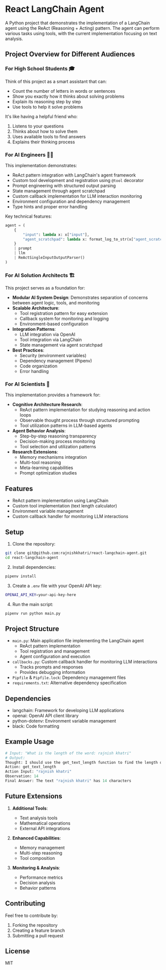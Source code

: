 # React LangChain Agent

A Python project that demonstrates the implementation of a LangChain agent using the ReAct (Reasoning + Acting) pattern. The agent can perform various tasks using tools, with the current implementation focusing on text analysis.

## Project Overview for Different Audiences

### For High School Students 🎓
Think of this project as a smart assistant that can:
- Count the number of letters in words or sentences
- Show you exactly how it thinks about solving problems
- Explain its reasoning step by step
- Use tools to help it solve problems

It's like having a helpful friend who:
1. Listens to your questions
2. Thinks about how to solve them
3. Uses available tools to find answers
4. Explains their thinking process

### For AI Engineers 👨‍💻
This implementation demonstrates:
- ReAct pattern integration with LangChain's agent framework
- Custom tool development and registration using `@tool` decorator
- Prompt engineering with structured output parsing
- State management through agent scratchpad
- Custom callback implementation for LLM interaction monitoring
- Environment configuration and dependency management
- Type hints and proper error handling

Key technical features:
```python
agent = (
    {
        "input": lambda x: x["input"],
        "agent_scratchpad": lambda x: format_log_to_str(x["agent_scratchpad"]),
    }
    | prompt
    | llm
    | ReActSingleInputOutputParser()
)
```

### For AI Solution Architects 🏗️
This project serves as a foundation for:
- **Modular AI System Design**: Demonstrates separation of concerns between agent logic, tools, and monitoring
- **Scalable Architecture**: 
  - Tool registration pattern for easy extension
  - Callback system for monitoring and logging
  - Environment-based configuration
- **Integration Patterns**:
  - LLM integration via OpenAI
  - Tool integration via LangChain
  - State management via agent scratchpad
- **Best Practices**:
  - Security (environment variables)
  - Dependency management (Pipenv)
  - Code organization
  - Error handling

### For AI Scientists 🔬
This implementation provides a framework for:
- **Cognitive Architecture Research**:
  - ReAct pattern implementation for studying reasoning and action loops
  - Observable thought process through structured prompting
  - Tool utilization patterns in LLM-based agents
- **Agent Behavior Analysis**:
  - Step-by-step reasoning transparency
  - Decision-making process monitoring
  - Tool selection and utilization patterns
- **Research Extensions**:
  - Memory mechanisms integration
  - Multi-tool reasoning
  - Meta-learning capabilities
  - Prompt optimization studies

## Features

- ReAct pattern implementation using LangChain
- Custom tool implementation (text length calculator)
- Environment variable management
- Custom callback handler for monitoring LLM interactions

## Setup

1. Clone the repository:
```bash
git clone git@github.com:rajnishkhatri/react-langchain-agent.git
cd react-langchain-agent
```

2. Install dependencies:
```bash
pipenv install
```

3. Create a `.env` file with your OpenAI API key:
```bash
OPENAI_API_KEY=your-api-key-here
```

4. Run the main script:
```bash
pipenv run python main.py
```

## Project Structure

- `main.py`: Main application file implementing the LangChain agent
  - ReAct pattern implementation
  - Tool registration and management
  - Agent configuration and execution
- `callbacks.py`: Custom callback handler for monitoring LLM interactions
  - Tracks prompts and responses
  - Provides debugging information
- `Pipfile` & `Pipfile.lock`: Dependency management files
- `requirements.txt`: Alternative dependency specification

## Dependencies

- langchain: Framework for developing LLM applications
- openai: OpenAI API client library
- python-dotenv: Environment variable management
- black: Code formatting

## Example Usage

```python
# Input: "What is the length of the word: rajnish khatri"
# Output:
Thought: I should use the get_text_length function to find the length of the given text.
Action: get_text_length
Action Input: "rajnish khatri"
Observation: 14
Final Answer: The text "rajnish khatri" has 14 characters
```

## Future Extensions

1. **Additional Tools**:
   - Text analysis tools
   - Mathematical operations
   - External API integrations

2. **Enhanced Capabilities**:
   - Memory management
   - Multi-step reasoning
   - Tool composition

3. **Monitoring & Analysis**:
   - Performance metrics
   - Decision analysis
   - Behavior patterns

## Contributing

Feel free to contribute by:
1. Forking the repository
2. Creating a feature branch
3. Submitting a pull request

## License

MIT 